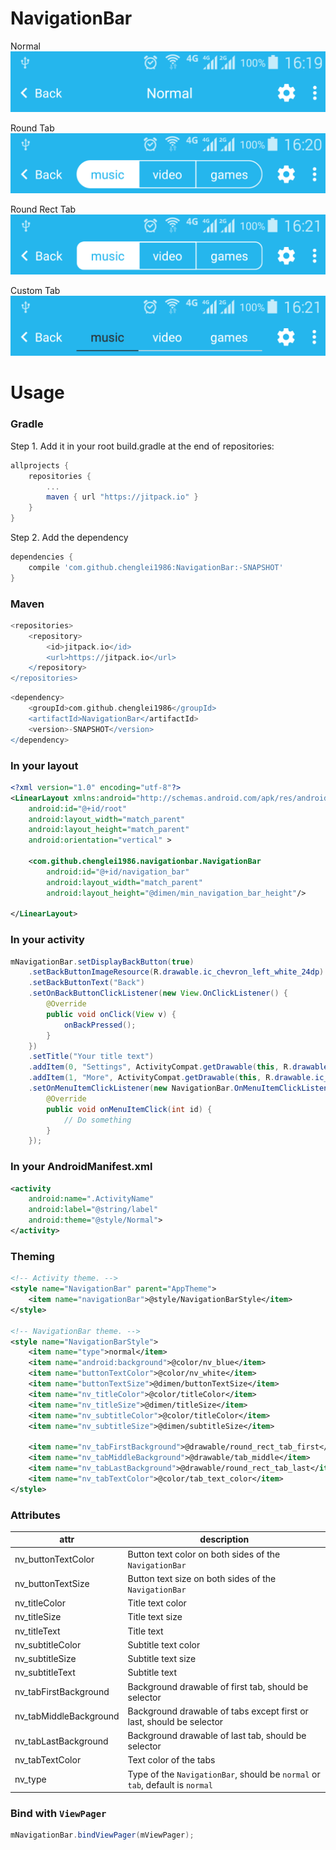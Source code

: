 # NavigationBar

Normal
![normal](screenshots/normal.png)

Round Tab
![round_tab](screenshots/round_tab.png)

Round Rect Tab
![round_rect_tab](screenshots/round_rect_tab.png)

Custom Tab
![custom_tab](screenshots/custom_tab.png)

# Usage

### Gradle
Step 1. Add it in your root build.gradle at the end of repositories:

```groovy
allprojects {
	repositories {
		...
		maven { url "https://jitpack.io" }
	}
}
```

Step 2. Add the dependency

```groovy
dependencies {
    compile 'com.github.chenglei1986:NavigationBar:-SNAPSHOT'
}
```

### Maven
```groovy
<repositories>
	<repository>
	    <id>jitpack.io</id>
	    <url>https://jitpack.io</url>
	</repository>
</repositories>
```
```groovy
<dependency>
    <groupId>com.github.chenglei1986</groupId>
    <artifactId>NavigationBar</artifactId>
    <version>-SNAPSHOT</version>
</dependency>
```

### In your layout
```xml
<?xml version="1.0" encoding="utf-8"?>
<LinearLayout xmlns:android="http://schemas.android.com/apk/res/android"
    android:id="@+id/root"
    android:layout_width="match_parent"
    android:layout_height="match_parent"
    android:orientation="vertical" >

    <com.github.chenglei1986.navigationbar.NavigationBar
        android:id="@+id/navigation_bar"
        android:layout_width="match_parent"
        android:layout_height="@dimen/min_navigation_bar_height"/>

</LinearLayout>
```
### In your activity

```java
mNavigationBar.setDisplayBackButton(true)
    .setBackButtonImageResource(R.drawable.ic_chevron_left_white_24dp)
    .setBackButtonText("Back")
    .setOnBackButtonClickListener(new View.OnClickListener() {
        @Override
        public void onClick(View v) {
            onBackPressed();
        }
    })
    .setTitle("Your title text")
    .addItem(0, "Settings", ActivityCompat.getDrawable(this, R.drawable.ic_settings_white_24dp))
    .addItem(1, "More", ActivityCompat.getDrawable(this, R.drawable.ic_more_vert_white_24dp))
    .setOnMenuItemClickListener(new NavigationBar.OnMenuItemClickListener() {
        @Override
        public void onMenuItemClick(int id) {
            // Do something
        }
    });
```

### In your AndroidManifest.xml

```xml
<activity
    android:name=".ActivityName"
    android:label="@string/label"
    android:theme="@style/Normal">
</activity>
```

### Theming

```xml
<!-- Activity theme. -->
<style name="NavigationBar" parent="AppTheme">
    <item name="navigationBar">@style/NavigationBarStyle</item>
</style>

<!-- NavigationBar theme. -->
<style name="NavigationBarStyle">
    <item name="type">normal</item>
    <item name="android:background">@color/nv_blue</item>
    <item name="buttonTextColor">@color/nv_white</item>
    <item name="buttonTextSize">@dimen/buttonTextSize</item>
    <item name="nv_titleColor">@color/titleColor</item>
    <item name="nv_titleSize">@dimen/titleSize</item>
    <item name="nv_subtitleColor">@color/titleColor</item>
    <item name="nv_subtitleSize">@dimen/subtitleSize</item>

    <item name="nv_tabFirstBackground">@drawable/round_rect_tab_first</item>
    <item name="nv_tabMiddleBackground">@drawable/tab_middle</item>
    <item name="nv_tabLastBackground">@drawable/round_rect_tab_last</item>
    <item name="nv_tabTextColor">@color/tab_text_color</item>
</style>
```

### Attributes

|attr                          |description                                                                  |
|------------------------------|-----------------------------------------------------------------------------|
|nv_buttonTextColor            |Button text color on both sides of the `NavigationBar`                       |
|nv_buttonTextSize             |Button text size on both sides of the `NavigationBar`                        |
|nv_titleColor                 |Title text color                                                             |
|nv_titleSize                  |Title text size                                                              |
|nv_titleText                  |Title text                                                                   |
|nv_subtitleColor              |Subtitle text color                                                          |
|nv_subtitleSize               |Subtitle text size                                                           |
|nv_subtitleText               |Subtitle text                                                                |
|nv_tabFirstBackground         |Background drawable of first tab, should be selector                         |
|nv_tabMiddleBackground        |Background drawable of tabs except first or last, should be selector         |
|nv_tabLastBackground          |Background drawable of last tab, should be selector                          |
|nv_tabTextColor               |Text color of the tabs                                                       |
|nv_type                       |Type of the `NavigationBar`, should be `normal` or `tab`, default is `normal`|

### Bind with `ViewPager`

```java
mNavigationBar.bindViewPager(mViewPager);
```
